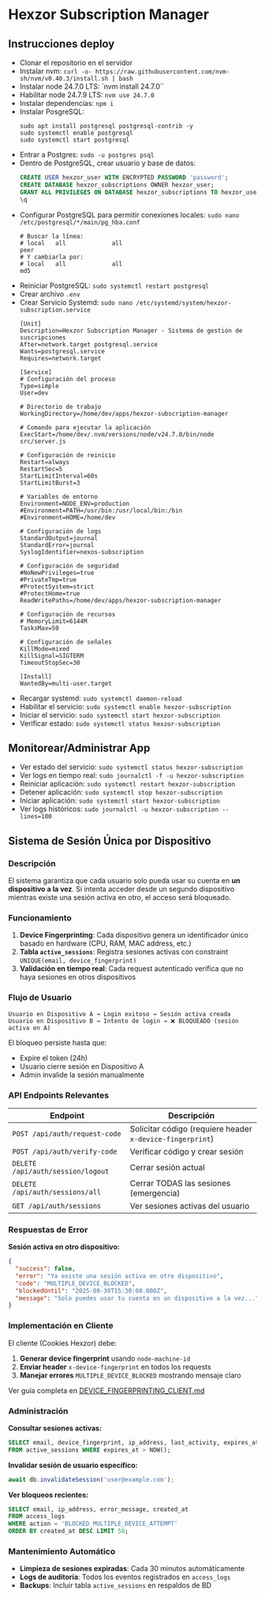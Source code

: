 # Hexzor Subscription Manager

## Instrucciones deploy

- Clonar el repositorio en el servidor
- Instalar nvm: `curl -o- https://raw.githubusercontent.com/nvm-sh/nvm/v0.40.3/install.sh | bash`
- Instalar node 24.7.0 LTS: `nvm install 24.7.0``
- Habilitar node 24.7.9 LTS: `nvm use 24.7.0`
- Instalar dependencias: `npm i`
- Instalar PosgreSQL:
    ```shell
    sudo apt install postgresql postgresql-contrib -y
    sudo systemctl enable postgresql
    sudo systemctl start postgresql
    ```
- Entrar a Postgres: `sudo -u postgres psql`
- Dentro de PostgreSQL, crear usuario y base de datos:
    ```SQL
    CREATE USER hexzor_user WITH ENCRYPTED PASSWORD 'password';
    CREATE DATABASE hexzor_subscriptions OWNER hexzor_user;
    GRANT ALL PRIVILEGES ON DATABASE hexzor_subscriptions TO hexzor_user;
    \q
    ```
- Configurar PostgreSQL para permitir conexiones locales: `sudo nano /etc/postgresql/*/main/pg_hba.conf`
    ```
    # Buscar la línea:
    # local   all             all                                     peer
    # Y cambiarla por:
    # local   all             all                                     md5
    ```
- Reiniciar PostgreSQL: `sudo systemctl restart postgresql`
- Crear archivo `.env`
- Crear Servicio Systemd: `sudo nano /etc/systemd/system/hexzor-subscription.service`
    ```
    [Unit]
    Description=Hexzor Subscription Manager - Sistema de gestión de suscripciones
    After=network.target postgresql.service
    Wants=postgresql.service
    Requires=network.target

    [Service]
    # Configuración del proceso
    Type=simple
    User=dev

    # Directorio de trabajo
    WorkingDirectory=/home/dev/apps/hexzor-subscription-manager

    # Comando para ejecutar la aplicación
    ExecStart=/home/dev/.nvm/versions/node/v24.7.0/bin/node src/server.js

    # Configuración de reinicio
    Restart=always
    RestartSec=5
    StartLimitInterval=60s
    StartLimitBurst=3

    # Variables de entorno
    Environment=NODE_ENV=production
    #Environment=PATH=/usr/bin:/usr/local/bin:/bin
    #Environment=HOME=/home/dev

    # Configuración de logs
    StandardOutput=journal
    StandardError=journal
    SyslogIdentifier=nexos-subscription

    # Configuración de seguridad
    #NoNewPrivileges=true
    #PrivateTmp=true
    #ProtectSystem=strict
    #ProtectHome=true
    ReadWritePaths=/home/dev/apps/hexzor-subscription-manager

    # Configuración de recursos
    # MemoryLimit=6144M
    TasksMax=50

    # Configuración de señales
    KillMode=mixed
    KillSignal=SIGTERM
    TimeoutStopSec=30

    [Install]
    WantedBy=multi-user.target
    ```
- Recargar systemd: `sudo systemctl daemon-reload`
- Habilitar el servicio: `sudo systemctl enable hexzor-subscription`
- Iniciar el servicio: `sudo systemctl start hexzor-subscription`
- Verificar estado: `sudo systemctl status hexzor-subscription`

## Monitorear/Administrar App

- Ver estado del servicio: `sudo systemctl status hexzor-subscription`
- Ver logs en tiempo real: `sudo journalctl -f -u hexzor-subscription`
- Reiniciar aplicación: `sudo systemctl restart hexzor-subscription`
- Detener aplicación: `sudo systemctl stop hexzor-subscription`
- Iniciar aplicación: `sudo systemctl start hexzor-subscription`
- Ver logs históricos: `sudo journalctl -u hexzor-subscription --lines=100`

## Sistema de Sesión Única por Dispositivo

### Descripción

El sistema garantiza que cada usuario solo pueda usar su cuenta en **un dispositivo a la vez**. Si intenta acceder desde un segundo dispositivo mientras existe una sesión activa en otro, el acceso será bloqueado.

### Funcionamiento

1. **Device Fingerprinting**: Cada dispositivo genera un identificador único basado en hardware (CPU, RAM, MAC address, etc.)
2. **Tabla `active_sessions`**: Registra sesiones activas con constraint `UNIQUE(email, device_fingerprint)`
3. **Validación en tiempo real**: Cada request autenticado verifica que no haya sesiones en otros dispositivos

### Flujo de Usuario

```
Usuario en Dispositivo A → Login exitoso → Sesión activa creada
Usuario en Dispositivo B → Intento de login → ❌ BLOQUEADO (sesión activa en A)
```

El bloqueo persiste hasta que:
- Expire el token (24h)
- Usuario cierre sesión en Dispositivo A
- Admin invalide la sesión manualmente

### API Endpoints Relevantes

| Endpoint | Descripción |
|----------|-------------|
| `POST /api/auth/request-code` | Solicitar código (requiere header `x-device-fingerprint`) |
| `POST /api/auth/verify-code` | Verificar código y crear sesión |
| `DELETE /api/auth/session/logout` | Cerrar sesión actual |
| `DELETE /api/auth/sessions/all` | Cerrar TODAS las sesiones (emergencia) |
| `GET /api/auth/sessions` | Ver sesiones activas del usuario |

### Respuestas de Error

**Sesión activa en otro dispositivo:**
```json
{
  "success": false,
  "error": "Ya existe una sesión activa en otro dispositivo",
  "code": "MULTIPLE_DEVICE_BLOCKED",
  "blockedUntil": "2025-09-30T15:30:00.000Z",
  "message": "Solo puedes usar tu cuenta en un dispositivo a la vez..."
}
```

### Implementación en Cliente

El cliente (Cookies Hexzor) debe:

1. **Generar device fingerprint** usando `node-machine-id`
2. **Enviar header** `x-device-fingerprint` en todos los requests
3. **Manejar errores** `MULTIPLE_DEVICE_BLOCKED` mostrando mensaje claro

Ver guía completa en [DEVICE_FINGERPRINTING_CLIENT.md](DEVICE_FINGERPRINTING_CLIENT.md)

### Administración

**Consultar sesiones activas:**
```sql
SELECT email, device_fingerprint, ip_address, last_activity, expires_at
FROM active_sessions WHERE expires_at > NOW();
```

**Invalidar sesión de usuario específico:**
```javascript
await db.invalidateSession('user@example.com');
```

**Ver bloqueos recientes:**
```sql
SELECT email, ip_address, error_message, created_at
FROM access_logs
WHERE action = 'BLOCKED_MULTIPLE_DEVICE_ATTEMPT'
ORDER BY created_at DESC LIMIT 50;
```

### Mantenimiento Automático

- **Limpieza de sesiones expiradas**: Cada 30 minutos automáticamente
- **Logs de auditoría**: Todos los eventos registrados en `access_logs`
- **Backups**: Incluir tabla `active_sessions` en respaldos de BD